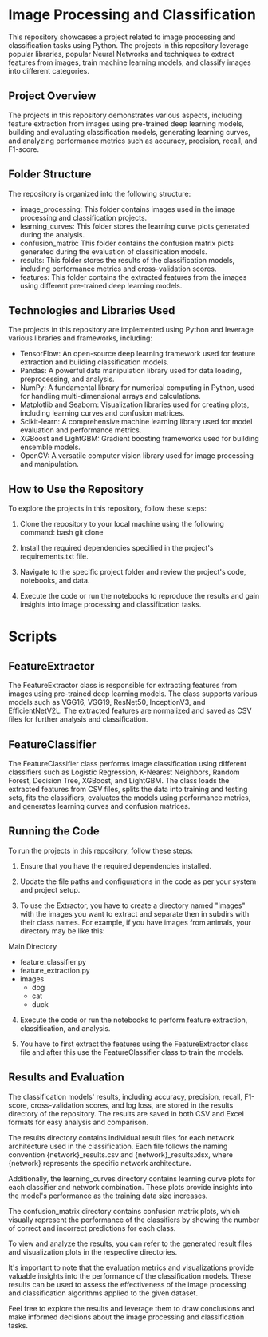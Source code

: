 # Image Processing and Classification
This repository showcases a project related to image processing and classification tasks using Python. The projects in this repository leverage popular libraries, popular Neural Networks and techniques to extract features from images, train machine learning models, and classify images into different categories.

## Project Overview
The projects in this repository demonstrates various aspects, including feature extraction from images using pre-trained deep learning models, building and evaluating classification models, generating learning curves, and analyzing performance metrics such as accuracy, precision, recall, and F1-score.

## Folder Structure
The repository is organized into the following structure:

 - image_processing: This folder contains images used in the image processing and classification projects.
 - learning_curves: This folder stores the learning curve plots generated during the analysis.
 - confusion_matrix: This folder contains the confusion matrix plots generated during the evaluation of classification models.
 - results: This folder stores the results of the classification models, including performance metrics and cross-validation scores.
 - features: This folder contains the extracted features from the images using different pre-trained deep learning models.

## Technologies and Libraries Used
The projects in this repository are implemented using Python and leverage various libraries and frameworks, including:

 - TensorFlow: An open-source deep learning framework used for feature extraction and building classification models.
 - Pandas: A powerful data manipulation library used for data loading, preprocessing, and analysis.
 - NumPy: A fundamental library for numerical computing in Python, used for handling multi-dimensional arrays and calculations.
 - Matplotlib and Seaborn: Visualization libraries used for creating plots, including learning curves and confusion matrices.
 - Scikit-learn: A comprehensive machine learning library used for model evaluation and performance metrics.
 - XGBoost and LightGBM: Gradient boosting frameworks used for building ensemble models.
 - OpenCV: A versatile computer vision library used for image processing and manipulation.

## How to Use the Repository
To explore the projects in this repository, follow these steps:

1. Clone the repository to your local machine using the following command:
bash
git clone <repository-url>
2. Install the required dependencies specified in the project's requirements.txt file.

3. Navigate to the specific project folder and review the project's code, notebooks, and data.

4. Execute the code or run the notebooks to reproduce the results and gain insights into image processing and classification tasks.
  
# Scripts
## FeatureExtractor
The FeatureExtractor class is responsible for extracting features from images using pre-trained deep learning models. The class supports various models such as VGG16, VGG19, ResNet50, InceptionV3, and EfficientNetV2L. The extracted features are normalized and saved as CSV files for further analysis and classification.  
 
## FeatureClassifier
The FeatureClassifier class performs image classification using different classifiers such as Logistic Regression, K-Nearest Neighbors, Random Forest, Decision Tree, XGBoost, and LightGBM. The class loads the extracted features from CSV files, splits the data into training and testing sets, fits the classifiers, evaluates the models using performance metrics, and generates learning curves and confusion matrices.
  
## Running the Code
To run the projects in this repository, follow these steps:

1. Ensure that you have the required dependencies installed.

2. Update the file paths and configurations in the code as per your system and project setup.

3. To use the Extractor, you have to create a directory named "images" with the images you want to extract and separate then in subdirs with their class names. For example, if you have images from animals, your directory may be like this:

 Main Directory
 - feature_classifier.py
 - feature_extraction.py
 - images
   - dog
   - cat
   - duck

4. Execute the code or run the notebooks to perform feature extraction, classification, and analysis.
  
5. You have to first extract the features using the FeatureExtractor class file and after this use the FeatureClassifier class to train the models.

## Results and Evaluation

The classification models' results, including accuracy, precision, recall, F1-score, cross-validation scores, and log loss, are stored in the results directory of the repository. The results are saved in both CSV and Excel formats for easy analysis and comparison.

The results directory contains individual result files for each network architecture used in the classification. Each file follows the naming convention {network}_results.csv and {network}_results.xlsx, where {network} represents the specific network architecture.

Additionally, the learning_curves directory contains learning curve plots for each classifier and network combination. These plots provide insights into the model's performance as the training data size increases.

The confusion_matrix directory contains confusion matrix plots, which visually represent the performance of the classifiers by showing the number of correct and incorrect predictions for each class.

To view and analyze the results, you can refer to the generated result files and visualization plots in the respective directories.

It's important to note that the evaluation metrics and visualizations provide valuable insights into the performance of the classification models. These results can be used to assess the effectiveness of the image processing and classification algorithms applied to the given dataset.

Feel free to explore the results and leverage them to draw conclusions and make informed decisions about the image processing and classification tasks.
  
  
  
  
  
  
  
  
  
  
  
  

